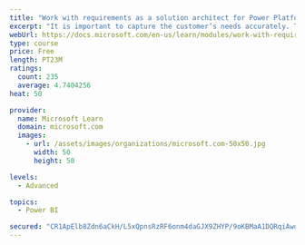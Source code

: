 ```yaml
---
title: "Work with requirements as a solution architect for Power Platform and Dynamics 365"
excerpt: "It is important to capture the customer’s needs accurately. This module explains how to capture requirements and identify functional and non-functional items."
webUrl: https://docs.microsoft.com/en-us/learn/modules/work-with-requirements/
type: course
price: Free
length: PT23M
ratings:
  count: 235
  average: 4.7404256
heat: 50

provider:
  name: Microsoft Learn
  domain: microsoft.com
  images:
    - url: /assets/images/organizations/microsoft.com-50x50.jpg
      width: 50
      height: 50

levels:
  - Advanced

topics:
  - Power BI

secured: "CR1ApElb8Zdn6aCkH/L5xQpnsRzRF6onm4daGJX9ZHYP/9oKBMaA1DQRqiAwoUmf52TdGWDWzgvQPXYSfF34djl82Xe5cE5DjHmFE3OKn5oR5DHOCvJcB+wiOHYdEKyuaVfhlFXCedNGYXymGzebLw/8pl/Z0zDwR+jOkmWugrky8cg/+NKd7JPq3v/QUIMdWXGg/yMCy0O/vIiy4IS2eGCNK0e9Xbu4qjZqSzAM7hhg4F03Yl0ChiSpLp3bTa0/fVazODla0DD54G3w6haimJRr3HLYc4jYW+rxkKWrXkB/Yb/mPLC1PyHmsis+cE2bZRFxUmKCTGLo/1KnoYWkvOFkWy7KAkhHHd47uSAMU3hPy/BxR0/H1ixpsVRtKGbhaei/KAetdQt2CBc/T0B0HA==;guGfUDRkzCZB4O1MnomtqQ=="
---
```


